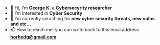 - 👋 Hi, I’m **George K.** a **Cybersecyrity researcher** 
- 👀 I’m interested in **Cyber Security**
- 🌱 I’m currently seraching for **new cyber security threats,  new vulns and etc...**
- 📫 How to reach me: you can write back to this emai address **horhedg@gmail.com**


<!---
coolgosy/coolgosy is a ✨ special ✨ repository because its `README.md` (this file) appears on your GitHub profile.
You can click the Preview link to take a look at your changes.
--->
